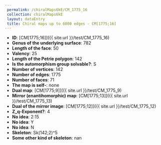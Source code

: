 ```yaml
--- 
 permalink: /chiralMaps6kE/CM_1775_16 
 collection: chiralMaps6kE
 layout: dataEntry
 title: Chiral maps up to 6000 edges - CM[1775;16]
---
```


- **ID**: [CM[1775;16]]({{ site.url }}/test/CM_1775_16)
- **Genus of the underlying surface**: 782
- **Length of the face**: 50
- **Valency**: 25
- **Length of the Petrie polygon**: 142
- **Is the automorphism group solvable?**: S
- **Number of vertices**: 142
- **Number of edges**: 1775
- **Number of faces**: 71
- **The map is self-**: none
- **Dual map**: [CM[1775;9]]({{ site.url }}/test/CM_1775_9)
- **Mirror (enantihomorphic) map**: [CM[1775;13]]({{ site.url }}/test/CM_1775_13)
- **Dual of the mirror image**: [CM[1775;12]]({{ site.url }}/test/CM_1775_12)
- **Z_q-Exponent?**: 4
- **No idea**:  2:15
- **No idea**: Y
- **No idea**: N
- **Skeleton**: Sk(142;2)^5
- **Some other kind of skeleton**: nan
